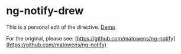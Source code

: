 ng-notify-drew
=========

This is a personal edit of the directive. [Demo](http://andreipfeiffer.github.io/ng-notify-drew/)

For the original, please see: [https://github.com/matowens/ng-notify](https://github.com/matowens/ng-notify)
